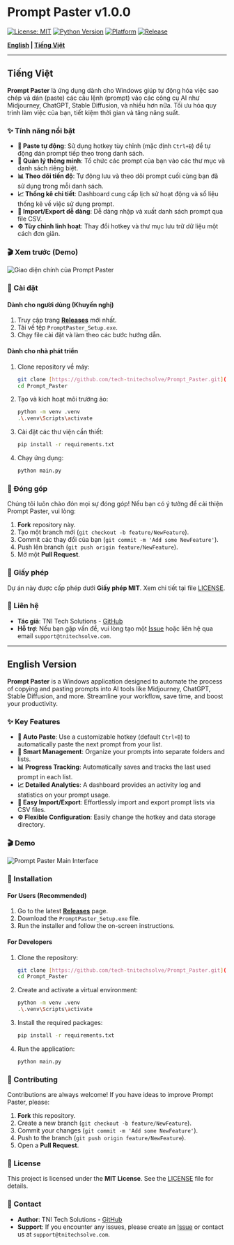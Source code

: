 # Prompt Paster v1.0.0

[![License: MIT](https://img.shields.io/badge/License-MIT-yellow.svg)](https://opensource.org/licenses/MIT)
[![Python Version](https://img.shields.io/badge/python-3.8+-blue.svg)](https://www.python.org/downloads/)
[![Platform](https://img.shields.io/badge/platform-Windows-lightgrey.svg)](https://www.microsoft.com/windows)
[![Release](https://img.shields.io/github/v/release/tech-tnitechsolve/Prompt_Paster)](https://github.com/tech-tnitechsolve/Prompt_Paster/releases)

**[English](#english-version) | [Tiếng Việt](#tiếng-việt)**

---

## Tiếng Việt

**Prompt Paster** là ứng dụng dành cho Windows giúp tự động hóa việc sao chép và dán (paste) các câu lệnh (prompt) vào các công cụ AI như Midjourney, ChatGPT, Stable Diffusion, và nhiều hơn nữa. Tối ưu hóa quy trình làm việc của bạn, tiết kiệm thời gian và tăng năng suất.

### ✨ Tính năng nổi bật

- **🚀 Paste tự động**: Sử dụng hotkey tùy chỉnh (mặc định `Ctrl+B`) để tự động dán prompt tiếp theo trong danh sách.
- **📂 Quản lý thông minh**: Tổ chức các prompt của bạn vào các thư mục và danh sách riêng biệt.
- **📊 Theo dõi tiến độ**: Tự động lưu và theo dõi prompt cuối cùng bạn đã sử dụng trong mỗi danh sách.
- **📈 Thống kê chi tiết**: Dashboard cung cấp lịch sử hoạt động và số liệu thống kê về việc sử dụng prompt.
- **🔄 Import/Export dễ dàng**: Dễ dàng nhập và xuất danh sách prompt qua file CSV.
- **⚙️ Tùy chỉnh linh hoạt**: Thay đổi hotkey và thư mục lưu trữ dữ liệu một cách đơn giản.

### 🎬 Xem trước (Demo)

![Giao diện chính của Prompt Paster](https://raw.githubusercontent.com/tech-tnitechsolve/Prompt_Paster/main/assets/image_068089.png)

### 💾 Cài đặt

#### Dành cho người dùng (Khuyến nghị)

1.  Truy cập trang [**Releases**](https://github.com/tech-tnitechsolve/Prompt_Paster/releases) mới nhất.
2.  Tải về tệp `PromptPaster_Setup.exe`.
3.  Chạy file cài đặt và làm theo các bước hướng dẫn.

#### Dành cho nhà phát triển

1.  Clone repository về máy:
    ```bash
    git clone [https://github.com/tech-tnitechsolve/Prompt_Paster.git](https://github.com/tech-tnitechsolve/Prompt_Paster.git)
    cd Prompt_Paster
    ```

2.  Tạo và kích hoạt môi trường ảo:
    ```bash
    python -m venv .venv
    .\.venv\Scripts\activate
    ```

3.  Cài đặt các thư viện cần thiết:
    ```bash
    pip install -r requirements.txt
    ```

4.  Chạy ứng dụng:
    ```bash
    python main.py
    ```

### 🤝 Đóng góp

Chúng tôi luôn chào đón mọi sự đóng góp! Nếu bạn có ý tưởng để cải thiện Prompt Paster, vui lòng:

1.  **Fork** repository này.
2.  Tạo một branch mới (`git checkout -b feature/NewFeature`).
3.  Commit các thay đổi của bạn (`git commit -m 'Add some NewFeature'`).
4.  Push lên branch (`git push origin feature/NewFeature`).
5.  Mở một **Pull Request**.

### 📜 Giấy phép

Dự án này được cấp phép dưới **Giấy phép MIT**. Xem chi tiết tại file [LICENSE](LICENSE).

### 📧 Liên hệ

- **Tác giả**: TNI Tech Solutions - [GitHub](https://github.com/tech-tnitechsolve)
- **Hỗ trợ**: Nếu bạn gặp vấn đề, vui lòng tạo một [Issue](https://github.com/tech-tnitechsolve/Prompt_Paster/issues) hoặc liên hệ qua email `support@tnitechsolve.com`.

---

## English Version

**Prompt Paster** is a Windows application designed to automate the process of copying and pasting prompts into AI tools like Midjourney, ChatGPT, Stable Diffusion, and more. Streamline your workflow, save time, and boost your productivity.

### ✨ Key Features

- **🚀 Auto Paste**: Use a customizable hotkey (default `Ctrl+B`) to automatically paste the next prompt from your list.
- **📂 Smart Management**: Organize your prompts into separate folders and lists.
- **📊 Progress Tracking**: Automatically saves and tracks the last used prompt in each list.
- **📈 Detailed Analytics**: A dashboard provides an activity log and statistics on your prompt usage.
- **🔄 Easy Import/Export**: Effortlessly import and export prompt lists via CSV files.
- **⚙️ Flexible Configuration**: Easily change the hotkey and data storage directory.

### 🎬 Demo

![Prompt Paster Main Interface](https://raw.githubusercontent.com/tech-tnitechsolve/Prompt_Paster/main/assets/image_068089.png)

### 💾 Installation

#### For Users (Recommended)

1.  Go to the latest [**Releases**](https://github.com/tech-tnitechsolve/Prompt_Paster/releases) page.
2.  Download the `PromptPaster_Setup.exe` file.
3.  Run the installer and follow the on-screen instructions.

#### For Developers

1.  Clone the repository:
    ```bash
    git clone [https://github.com/tech-tnitechsolve/Prompt_Paster.git](https://github.com/tech-tnitechsolve/Prompt_Paster.git)
    cd Prompt_Paster
    ```

2.  Create and activate a virtual environment:
    ```bash
    python -m venv .venv
    .\.venv\Scripts\activate
    ```

3.  Install the required packages:
    ```bash
    pip install -r requirements.txt
    ```

4.  Run the application:
    ```bash
    python main.py
    ```

### 🤝 Contributing

Contributions are always welcome! If you have ideas to improve Prompt Paster, please:

1.  **Fork** this repository.
2.  Create a new branch (`git checkout -b feature/NewFeature`).
3.  Commit your changes (`git commit -m 'Add some NewFeature'`).
4.  Push to the branch (`git push origin feature/NewFeature`).
5.  Open a **Pull Request**.

### 📜 License

This project is licensed under the **MIT License**. See the [LICENSE](LICENSE) file for details.

### 📧 Contact

- **Author**: TNI Tech Solutions - [GitHub](https://github.com/tech-tnitechsolve)
- **Support**: If you encounter any issues, please create an [Issue](https://github.com/tech-tnitechsolve/Prompt_Paster/issues) or contact us at `support@tnitechsolve.com`.
